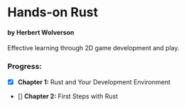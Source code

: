 # Hands-on Rust
#### by Herbert Wolverson

Effective learning through 2D game development and play.

### Progress:

- [x] **Chapter 1:** Rust and Your Development Environment
- [] **Chapter 2:** First Steps with Rust
